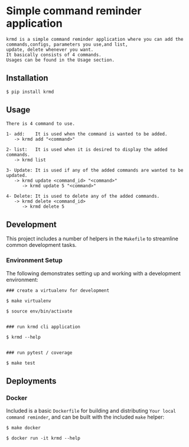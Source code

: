 # Simple command reminder application
```
krmd is a simple command reminder application where you can add the commands,configs, parameters you use,and list,
update, delete whenever you want.
It basically consists of 4 commands.
Usages can be found in the Usage section.
```

## Installation

```
$ pip install krmd

```
## Usage

```
There is 4 command to use. 

1- add:    It is used when the command is wanted to be added.
   -> krmd add "<command>" 

2- list:   It is used when it is desired to display the added commands.
   -> krmd list

3- Update: It is used if any of the added commands are wanted to be updated.
   -> krmd update <command_id> "<command>"
      -> krmd update 5 "<command>"

4- Delete: It is used to delete any of the added commands.
   -> krmd delete <command_id>
      -> krmd delete 5
```

## Development

This project includes a number of helpers in the `Makefile` to streamline common development tasks.

### Environment Setup

The following demonstrates setting up and working with a development environment:

```
### create a virtualenv for development

$ make virtualenv

$ source env/bin/activate


### run krmd cli application

$ krmd --help


### run pytest / coverage

$ make test
```

## Deployments

### Docker

Included is a basic `Dockerfile` for building and distributing `Your local command reminder`,
and can be built with the included `make` helper:

```
$ make docker

$ docker run -it krmd --help
```
